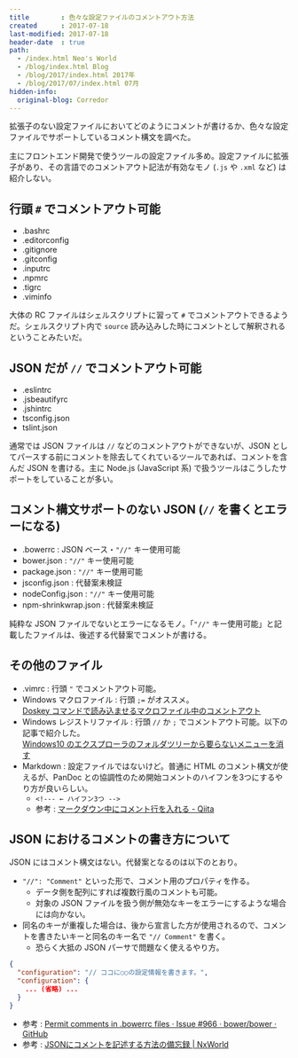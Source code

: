 ```yaml
---
title        : 色々な設定ファイルのコメントアウト方法
created      : 2017-07-18
last-modified: 2017-07-18
header-date  : true
path:
  - /index.html Neo's World
  - /blog/index.html Blog
  - /blog/2017/index.html 2017年
  - /blog/2017/07/index.html 07月
hidden-info:
  original-blog: Corredor
---
```


拡張子のない設定ファイルにおいてどのようにコメントが書けるか、色々な設定ファイルでサポートしているコメント構文を調べた。

主にフロントエンド開発で使うツールの設定ファイル多め。設定ファイルに拡張子があり、その言語でのコメントアウト記法が有効なモノ (`.js` や `.xml` など) は紹介しない。

## 行頭 `#` でコメントアウト可能

- .bashrc
- .editorconfig
- .gitignore
- .gitconfig
- .inputrc
- .npmrc
- .tigrc
- .viminfo

大体の RC ファイルはシェルスクリプトに習って `#` でコメントアウトできるようだ。シェルスクリプト内で `source` 読み込みした時にコメントとして解釈されるということみたいだ。

## JSON だが `//` でコメントアウト可能

- .eslintrc
- .jsbeautifyrc
- .jshintrc
- tsconfig.json
- tslint.json

通常では JSON ファイルは `//` などのコメントアウトができないが、JSON としてパースする前にコメントを除去してくれているツールであれば、コメントを含んだ JSON を書ける。主に Node.js (JavaScript 系) で扱うツールはこうしたサポートをしていることが多い。

## コメント構文サポートのない JSON (`//` を書くとエラーになる)

- .bowerrc : JSON ベース・`"//"` キー使用可能
- bower.json : `"//"` キー使用可能
- package.json : `"//"` キー使用可能
- jsconfig.json : 代替案未検証
- nodeConfig.json : `"//"` キー使用可能
- npm-shrinkwrap.json : 代替案未検証

純粋な JSON ファイルでないとエラーになるモノ。「`"//"` キー使用可能」と記載したファイルは、後述する代替案でコメントが書ける。

## その他のファイル

- .vimrc : 行頭 `"` でコメントアウト可能。
- Windows マクロファイル : 行頭 `;=` がオススメ。  
  [Doskey コマンドで読み込ませるマクロファイル中のコメントアウト](/blog/2016/11/07-02.html)
- Windows レジストリファイル : 行頭 `//` か `;` でコメントアウト可能。以下の記事で紹介した。  
  [Windows10 のエクスプローラのフォルダツリーから要らないメニューを消す](/blog/2016/09/24-01.html)
- Markdown : 設定ファイルではないけど。普通に HTML のコメント構文が使えるが、PanDoc との協調性のため開始コメントのハイフンを3つにするやり方が良いらしい。
  - `<!--- ← ハイフン3つ -->`
  - 参考 : [マークダウン中にコメント行を入れる - Qiita](http://qiita.com/_meki/items/49a0955f7201901eb714)

## JSON におけるコメントの書き方について

JSON にはコメント構文はない。代替案となるのは以下のとおり。

- `"//": "Comment"` といった形で、コメント用のプロパティを作る。
  - データ側を配列にすれば複数行風のコメントも可能。
  - 対象の JSON ファイルを扱う側が無効なキーをエラーにするような場合には向かない。
- 同名のキーが重複した場合は、後から宣言した方が使用されるので、コメントを書きたいキーと同名のキー名で `"// Comment"` を書く。
  - 恐らく大抵の JSON パーサで問題なく使えるやり方。

```json
{
  "configuration": "// ココに○○の設定情報を書きます。",
  "configuration": {
    ... (省略) ...
  }
}
```

- 参考 : [Permit comments in .bowerrc files · Issue #966 · bower/bower · GitHub](https://github.com/bower/bower/issues/966)
- 参考 : [JSONにコメントを記述する方法の備忘録 | NxWorld](http://www.nxworld.net/tips/use-comment-in-json.html)
